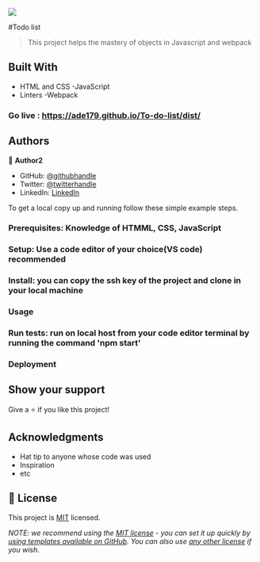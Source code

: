 ![](https://img.shields.io/badge/Microverse-blueviolet)

#Todo list

> This project helps the mastery of objects in Javascript and webpack


## Built With

- HTML and CSS
-JavaScript
- Linters
-Webpack


### Go live : https://ade179.github.io/To-do-list/dist/
## Authors

👤 **Author2**

- GitHub: [@githubhandle](https://github.com/Ade179)
- Twitter: [@twitterhandle](https://twitter.com/@juwon_adesanya)
- LinkedIn: [LinkedIn](www.linkedin.com/in/adejuwon-adesanya-237b54239)

To get a local copy up and running follow these simple example steps.

### Prerequisites: Knowledge of HTMML, CSS, JavaScript

### Setup: Use a code editor of your choice(VS code) recommended

### Install: you can copy the ssh key of the project and clone in your local machine

### Usage

### Run tests: run on local host from your code editor terminal by running the command 'npm start'

### Deployment


## Show your support

Give a ⭐️ if you like this project!

## Acknowledgments

- Hat tip to anyone whose code was used
- Inspiration
- etc

## 📝 License

This project is [MIT](./LICENSE) licensed.

_NOTE: we recommend using the [MIT license](https://choosealicense.com/licenses/mit/) - you can set it up quickly by [using templates available on GitHub](https://docs.github.com/en/communities/setting-up-your-project-for-healthy-contributions/adding-a-license-to-a-repository). You can also use [any other license](https://choosealicense.com/licenses/) if you wish._
